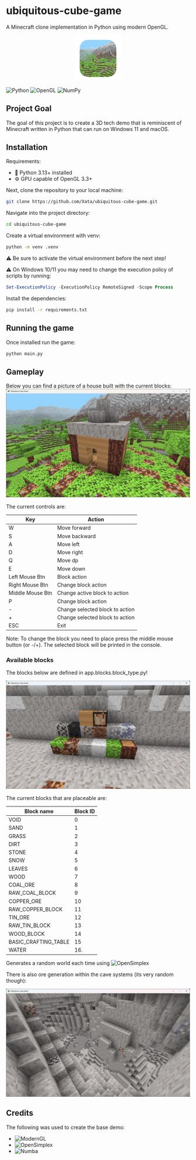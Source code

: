 # ubiquitous-cube-game
A Minecraft clone implementation in Python using modern OpenGL.

<p align="center">
<img src="app/assets/icon.png" alt="Ubiquitous Cube Game icon" width="25%"/>

![Python](https://img.shields.io/badge/python-3670A0?style=for-the-badge&logo=python&logoColor=ffdd54)
![OpenGL](https://img.shields.io/badge/OpenGL-%23FFFFFF.svg?style=for-the-badge&logo=opengl)
![NumPy](https://img.shields.io/badge/numpy-%23013243.svg?style=for-the-badge&logo=numpy&logoColor=white)

</p>

## Project Goal

The goal of this project is to create a 3D tech demo that is reminiscent of Minecraft written in Python that can run on Windows 11 and macOS.

## Installation

Requirements:
- 🐍 Python 3.13+ installed
- ⚙️ GPU capable of OpenGL 3.3+

Next, clone the repository to your local machine:
```zsh
git clone https://github.com/Xata/ubiquitous-cube-game.git
```

Navigate into the project directory:
```zsh
cd ubiquitous-cube-game
```

Create a virtual environment with venv:
```zsh
python -m venv .venv
```

⚠️ Be sure to activate the virtual environment before the next step!

⚠️ On Windows 10/11 you may need to change the execution policy of scripts by running:
```powershell
Set-ExecutionPolicy -ExecutionPolicy RemoteSigned -Scope Process
```

Install the dependencies:
```zsh
pip install -r requirements.txt
```

## Running the game
Once installed run the game:
```zsh
python main.py
```

## Gameplay

Below you can find a picture of a house built with the current blocks:
![All current blocks](/resources/images/cube-game-screenshot-03.jpg)

The current controls are:

| Key | Action |
|------|--------|
| W | Move forward |
| S | Move backward |
| A | Move left |
| D | Move right |
| Q | Move dp |
| E | Move down |
| Left Mouse Btn | Block action |
| Right Mouse Btn | Change block action |
| Middle Mouse Btn | Change active block to action |
| P | Change block action |
| - | Change selected block to action |
| + | Change selected block to action |
| ESC | Exit |

Note: To change the block you need to place press the middle mouse button (or -/+). The selected block will be printed in the console.

### Available blocks
The blocks below are defined in app.blocks.block_type.py!

![All current blocks](/resources/images/cube-game-screenshot-01.jpg)

The current blocks that are placeable are:

| Block name           | Block ID |
|----------------------|----------|
| VOID                 | 0        |
| SAND                 | 1        |
| GRASS                | 2        |
| DIRT                 | 3        |
| STONE                | 4        |
| SNOW                 | 5        |
| LEAVES               | 6        |
| WOOD                 | 7        | 
| COAL_ORE             | 8        |
| RAW_COAL_BLOCK       | 9        |
| COPPER_ORE           | 10       |
| RAW_COPPER_BLOCK     | 11       | 
| TIN_ORE              | 12       |       
| RAW_TIN_BLOCK        | 13       |       
| WOOD_BLOCK           | 14       |   
| BASIC_CRAFTING_TABLE | 15       |
| WATER                | 16.      |

Generates a random world each time using ![OpenSimplex](https://github.com/lmas/opensimplex)

There is also ore generation within the cave systems (its very random though):

![Example of ore being generated within the caves](/resources/images/cube-game-screenshot-02.jpg)

## Credits

The following was used to create the base demo:

- ![ModernGL](https://moderngl.readthedocs.io/en/5.8.2/)
- ![OpenSimplex](https://github.com/lmas/opensimplex)
- ![Numba](https://numba.pydata.org/)
